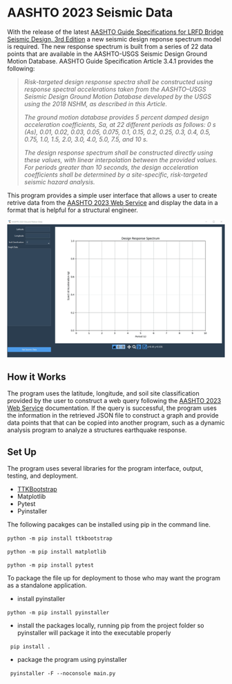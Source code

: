 # AASHTO 2023 Seismic Data
With the release of the latest [AASHTO Guide Specifications for LRFD Bridge Seismic Design, 3rd Edition](https://store.transportation.org/item/collectiondetail/251) a new seismic design reponse spectrum model is required. The new response spectrum is built from a series of 22 data points that are available in the AASHTO-USGS Seismic Design Ground Motion Database. AASHTO Guide Specification Article 3.4.1 provides the following:

> *Risk-targeted design response spectra shall be constructed using response spectral accelerations taken from the AASHTO–USGS Seismic Design Ground Motion Database developed by the USGS using the 2018 NSHM, as described in this Article.*
>
> *The ground motion database provides 5 percent damped design acceleration coefficients, Sa, at 22 different periods as follows: 0 s (As), 0.01, 0.02, 0.03, 0.05, 0.075, 0.1, 0.15, 0.2, 0.25, 0.3, 0.4, 0.5, 0.75, 1.0, 1.5, 2.0, 3.0, 4.0, 5.0, 7.5, and 10 s.*
>
> *The design response spectrum shall be constructed directly using these values, with linear interpolation between the provided values. For periods greater than 10 seconds, the design acceleration coefficients shall be determined by a site-specific, risk-targeted seismic hazard analysis.*

This program provides a simple user interface that allows a user to create retrive data from the [AASHTO 2023 Web Service](https://earthquake.usgs.gov/ws/designmaps/aashto-2023/) and display the data in a format that is helpful for a structural engineer.

![Program gif](/docs//python-usgs-aashto-2023-app.gif)

## How it Works
The program uses the latitude, longitude, and soil site classification provided by the user to construct a web query following the [AASHTO 2023 Web Service](https://earthquake.usgs.gov/ws/designmaps/aashto-2023/) documentation. If the query is successful, the program uses the information in the retrieved JSON file to construct a graph and provide data points that that can be copied into another program, such as a dynamic analysis program to analyze a structures earthquake response.

## Set Up
The program uses several libraries for the program interface, output, testing, and deployment.

- [TTKBootstrap](https://ttkbootstrap.readthedocs.io/en/latest/gettingstarted/installation/)
- Matplotlib
- Pytest
- Pyinstaller

The following pacakges can be installed using pip in the command line.

``python -m pip install ttkbootstrap``

``python -m pip install matplotlib``

``python -m pip install pytest``

To package the file up for deployment to those who may want the program as a standalone application.

 - install pyinstaller

``python -m pip install pyinstaller``

 - install the packages locally, running pip from the project folder so pyinstaller will package it into the executable properly
  
  `` pip install .``

 - package the program using pyinstaller

 `` pyinstaller -F --noconsole main.py``

